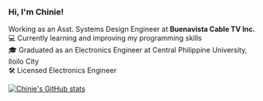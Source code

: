 ### Hi, I'm Chinie!

Working as an Asst. Systems Design Engineer at **Buenavista Cable TV Inc.**<br/>
💻 Currently learning and improving my programming skills<br/>
🎓 Graduated as an Electronics Engineer at Central Philippine University, Iloilo City<br/>
🛠️ Licensed Electronics Engineer<br/>

[![Chinie's GitHub stats](https://github-readme-stats.vercel.app/api?username=engrcjin&show_icons=true&theme=radical)](https://github.com/engrcjin/github-readme-stats)
